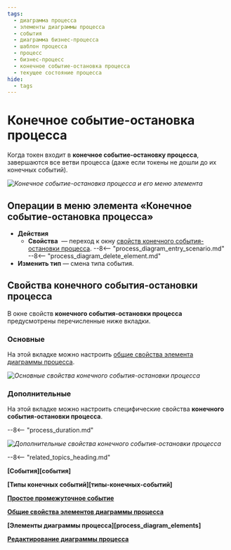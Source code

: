 ```yaml
---
tags:
  - диаграмма процесса
  - элементы диаграммы процесса
  - события
  - диаграмма бизнес-процесса
  - шаблон процесса
  - процесс
  - бизнес-процесс
  - конечное событие-остановка процесса
  - текущее состояние процесса
hide:
  - tags
---
```


# Конечное событие-остановка процесса

Когда токен входит в **конечное событие-остановку процесса**, завершаются все ветви процесса (даже если токены не дошли до их конечных событий).

*![Конечное событие-остановка процесса и его меню элемента](stop_process_end_event.png)*

## Операции в меню элемента «Конечное событие-остановка процесса»

- **Действия**
     - **Свойства** <i class="fa-light fa-gear"></i> — переход к окну [свойств конечного события-остановки процесса](#свойства-конечного-события-остановки-процесса).
    --8<-- "process_diagram_entry_scenario.md"
    --8<-- "process_diagram_delete_element.md"
- **Изменить тип** — смена типа события.

## Свойства конечного события-остановки процесса

В  окне свойств **конечного события-остановки процесса** предусмотрены перечисленные ниже вкладки.

### Основные

На этой вкладке можно настроить [общие свойства элемента диаграммы процесса](process_diagram_element_common_properties.md).

*![Основные свойства конечного события-остановки процесса](stop_process_end_event_general_properties.png)*

### Дополнительные

На этой вкладке можно настроить специфические свойства **конечного события-остановки процесса**.

--8<-- "process_duration.md"

*![Дополнительные свойства конечного события-остановки процесса](stop_process_end_event_advanced_properties.png)*

--8<-- "related_topics_heading.md"

**[События][события]**

**[Типы конечных событий][типы-конечных-событий]**

**[Простое промежуточное событие](none_intermediate_event.md)**

**[Общие свойства элементов диаграммы процесса](process_diagram_element_common_properties.md)**

**[Элементы диаграммы процесса][process_diagram_elements]**

**[Редактирование диаграммы процесса](process_diagram_edit.md)**
